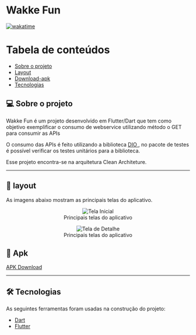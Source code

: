 # Wakke Fun

[![wakatime](https://wakatime.com/badge/user/6ee6eb5e-5e1e-4472-8f69-a5496b25fd3c/project/e9772238-cb01-4ade-a7a0-81e51efa57d1.svg)](https://wakatime.com/badge/user/6ee6eb5e-5e1e-4472-8f69-a5496b25fd3c/project/e9772238-cb01-4ade-a7a0-81e51efa57d1)

Tabela de conteúdos
=================
<!--ts-->
* [Sobre o projeto](#-sobre-o-projeto)
* [Layout](#-layout)
* [Download-apk](#-Apk)
* [Tecnologias](#-tecnologias)
<!--te-->


## 💻 Sobre o projeto

<p>

Wakke Fun é um projeto desenvolvido em Flutter/Dart que tem como objetivo exemplificar o consumo de webservice utilizando método o GET para consumir as APIs <span> 
<p>O consumo das APIs é feito utilizando a biblioteca <span> <a href="https://pub.dev/packages/dio"> DIO </a> </span>, no pacote de testes é possível verificar os testes unitários para a biblioteca.</p> 
<p>Esse projeto encontra-se na arquitetura Clean Architeture.

---

## 🎨 layout
As imagens abaixo mostram as principais telas do aplicativo.

<figure align="center">
  <img src="" alt="Tela Inicial">
  <figcaption>Principais telas do aplicativo</figcaption>
</figure>

<figure align="center">
  <img src="" alt="Tela de Detalhe">
  <figcaption>Principais telas do aplicativo</figcaption>
</figure>

## 📱 Apk

<span> <a href="">APK Download</a> </span>

---
## 🛠 Tecnologias

As seguintes ferramentas foram usadas na construção do projeto:

- [Dart](https://dart.dev)
- [Flutter](https://flutter.dev/)
